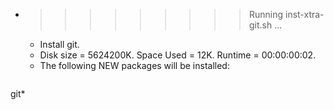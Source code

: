 * >>>>>>>>> Running inst-xtra-git.sh ...
  * Install git.
  * Disk size = 5624200K. Space Used = 12K. Runtime = 00:00:00:02.
  * The following NEW packages will be installed:
  ```bash
git*
  ```
